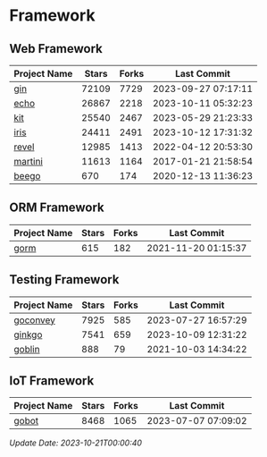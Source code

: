 # Framework

## Web Framework
| Project Name | Stars | Forks | Last Commit |
| ------------ | ----- | ----- | ----------- |
| [gin](https://github.com/gin-gonic/gin) | 72109 | 7729 | 2023-09-27 07:17:11 |
| [echo](https://github.com/labstack/echo) | 26867 | 2218 | 2023-10-11 05:32:23 |
| [kit](https://github.com/go-kit/kit) | 25540 | 2467 | 2023-05-29 21:23:33 |
| [iris](https://github.com/kataras/iris) | 24411 | 2491 | 2023-10-12 17:31:32 |
| [revel](https://github.com/revel/revel) | 12985 | 1413 | 2022-04-12 20:53:30 |
| [martini](https://github.com/go-martini/martini) | 11613 | 1164 | 2017-01-21 21:58:54 |
| [beego](https://github.com/astaxie/beego) | 670 | 174 | 2020-12-13 11:36:23 |

## ORM Framework
| Project Name | Stars | Forks | Last Commit |
| ------------ | ----- | ----- | ----------- |
| [gorm](https://github.com/jinzhu/gorm) | 615 | 182 | 2021-11-20 01:15:37 |

## Testing Framework
| Project Name | Stars | Forks | Last Commit |
| ------------ | ----- | ----- | ----------- |
| [goconvey](https://github.com/smartystreets/goconvey) | 7925 | 585 | 2023-07-27 16:57:29 |
| [ginkgo](https://github.com/onsi/ginkgo) | 7541 | 659 | 2023-10-09 12:31:22 |
| [goblin](https://github.com/franela/goblin) | 888 | 79 | 2021-10-03 14:34:22 |

## IoT Framework
| Project Name | Stars | Forks | Last Commit |
| ------------ | ----- | ----- | ----------- |
| [gobot](https://github.com/hybridgroup/gobot) | 8468 | 1065 | 2023-07-07 07:09:02 |

*Update Date: 2023-10-21T00:00:40*